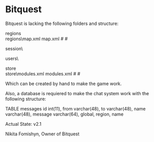 # Bitquest

Bitquest is lacking the following folders and structure:

regions\
regions\map.xml
map.xml
  #<Map>
  #</Map>
  
session\

users\

store\
store\modules.xml
modules.xml
  #<Items>
  #</Items>

Which can be created by hand to make the game work.

Also, a database is requiered to make the chat system work with the following structure:

TABLE messages
id int(11), from varchar(48), to varchar(48), name varchar(48), message varchar(64), global, region, name


Actual State: v2.1

Nikita Fomishyn,
Owner of Bitquest

